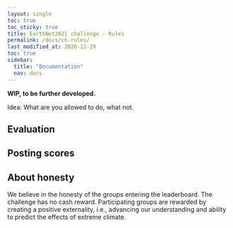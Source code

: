 ```yaml
---
layout: single
toc: true
toc_sticky: true
title: EarthNet2021 challenge - Rules
permalink: /docs/ch-rules/
last_modified_at: 2020-11-29
toc: true
sidebar:
  title: "Documentation"
  nav: docs
---
```

**WIP, to be further developed.**

Idea: What are you allowed to do, what not.

## Evaluation

## Posting scores

## About honesty
We believe in the honesty of the groups entering the leaderboard. The challenge has no cash reward. Participating groups are rewarded by creating a positive externality, i.e., advancing our understanding and ability to predict the effects of extreme climate. 
